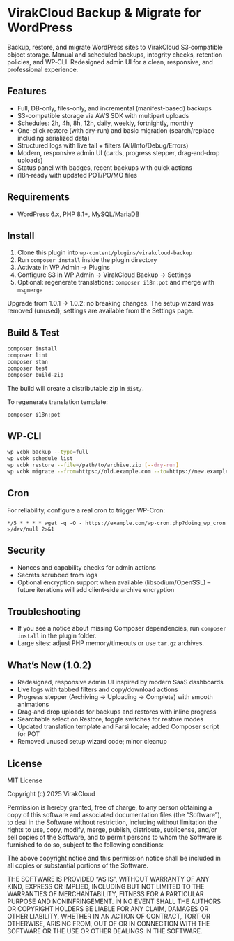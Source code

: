 # VirakCloud Backup & Migrate for WordPress

Backup, restore, and migrate WordPress sites to VirakCloud S3‑compatible object storage. Manual and scheduled backups, integrity checks, retention policies, and WP‑CLI. Redesigned admin UI for a clean, responsive, and professional experience.

## Features

- Full, DB-only, files-only, and incremental (manifest-based) backups
- S3-compatible storage via AWS SDK with multipart uploads
- Schedules: 2h, 4h, 8h, 12h, daily, weekly, fortnightly, monthly
- One-click restore (with dry-run) and basic migration (search/replace including serialized data)
- Structured logs with live tail + filters (All/Info/Debug/Errors)
- Modern, responsive admin UI (cards, progress stepper, drag‑and‑drop uploads)
- Status panel with badges, recent backups with quick actions
- i18n‑ready with updated POT/PO/MO files

## Requirements

- WordPress 6.x, PHP 8.1+, MySQL/MariaDB

## Install

1. Clone this plugin into `wp-content/plugins/virakcloud-backup`
2. Run `composer install` inside the plugin directory
3. Activate in WP Admin → Plugins
4. Configure S3 in WP Admin → VirakCloud Backup → Settings
5. Optional: regenerate translations: `composer i18n:pot` and merge with `msgmerge`

Upgrade from 1.0.1 → 1.0.2: no breaking changes. The setup wizard was removed (unused); settings are available from the Settings page.

## Build & Test

```bash
composer install
composer lint
composer stan
composer test
composer build-zip
```

The build will create a distributable zip in `dist/`.

To regenerate translation template:

```
composer i18n:pot
```

## WP‑CLI

```bash
wp vcbk backup --type=full
wp vcbk schedule list
wp vcbk restore --file=/path/to/archive.zip [--dry-run]
wp vcbk migrate --from=https://old.example.com --to=https://new.example.com
```

## Cron

For reliability, configure a real cron to trigger WP-Cron:

```
*/5 * * * * wget -q -O - https://example.com/wp-cron.php?doing_wp_cron >/dev/null 2>&1
```

## Security

- Nonces and capability checks for admin actions
- Secrets scrubbed from logs
- Optional encryption support when available (libsodium/OpenSSL) – future iterations will add client-side archive encryption

## Troubleshooting

- If you see a notice about missing Composer dependencies, run `composer install` in the plugin folder.
- Large sites: adjust PHP memory/timeouts or use `tar.gz` archives.

## What’s New (1.0.2)

- Redesigned, responsive admin UI inspired by modern SaaS dashboards
- Live logs with tabbed filters and copy/download actions
- Progress stepper (Archiving → Uploading → Complete) with smooth animations
- Drag‑and‑drop uploads for backups and restores with inline progress
- Searchable select on Restore, toggle switches for restore modes
- Updated translation template and Farsi locale; added Composer script for POT
- Removed unused setup wizard code; minor cleanup

## License

MIT License

Copyright (c) 2025 VirakCloud

Permission is hereby granted, free of charge, to any person obtaining a copy
of this software and associated documentation files (the “Software”), to deal
in the Software without restriction, including without limitation the rights
to use, copy, modify, merge, publish, distribute, sublicense, and/or sell
copies of the Software, and to permit persons to whom the Software is
furnished to do so, subject to the following conditions:

The above copyright notice and this permission notice shall be included in
all copies or substantial portions of the Software.

THE SOFTWARE IS PROVIDED “AS IS”, WITHOUT WARRANTY OF ANY KIND, EXPRESS OR
IMPLIED, INCLUDING BUT NOT LIMITED TO THE WARRANTIES OF MERCHANTABILITY,
FITNESS FOR A PARTICULAR PURPOSE AND NONINFRINGEMENT. IN NO EVENT SHALL THE
AUTHORS OR COPYRIGHT HOLDERS BE LIABLE FOR ANY CLAIM, DAMAGES OR OTHER
LIABILITY, WHETHER IN AN ACTION OF CONTRACT, TORT OR OTHERWISE, ARISING FROM,
OUT OF OR IN CONNECTION WITH THE SOFTWARE OR THE USE OR OTHER DEALINGS IN
THE SOFTWARE.
